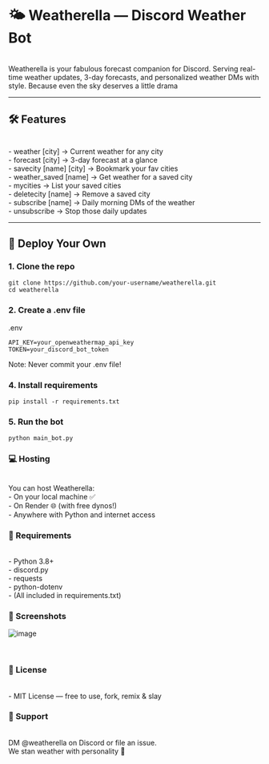 # 🌤️ Weatherella — Discord Weather Bot
<br>
Weatherella is your fabulous forecast companion for Discord.  
Serving real-time weather updates, 3-day forecasts, and personalized weather DMs with style.  
Because even the sky deserves a little drama

---

## 🛠 Features
<br>
- weather [city] → Current weather for any city  <br>
- forecast [city] → 3-day forecast at a glance   <br>
- savecity [name] [city] → Bookmark your fav cities   <br>
- weather_saved [name] → Get weather for a saved city <br> 
- mycities → List your saved cities   <br>
- deletecity [name] → Remove a saved city  <br>
- subscribe [name] → Daily morning DMs of the weather  <br>
- unsubscribe → Stop those daily updates   <br>

---

## 🚀 Deploy Your Own

### 1. Clone the repo
```
git clone https://github.com/your-username/weatherella.git
cd weatherella
```
### 2. Create a .env file
.env
```
API_KEY=your_openweathermap_api_key
TOKEN=your_discord_bot_token
```
Note: Never commit your .env file!

### 4. Install requirements
```
pip install -r requirements.txt
```
### 5. Run the bot
```
python main_bot.py
```
### 💻 Hosting
<br>
You can host Weatherella:
<br>
- On your local machine ✅ <br>
- On Render 🌐 (with free dynos!) <br>
- Anywhere with Python and internet access <br>

### 🧾 Requirements
<br>
- Python 3.8+ <br>
- discord.py <br>
- requests <br>
- python-dotenv <br>
- (All included in requirements.txt) <br>


### 📸 Screenshots
![image](https://github.com/user-attachments/assets/db8a7a68-fcdc-4553-b053-43cb5b802d02)

<br>

### 📜 License
<br>
- MIT License — free to use, fork, remix & slay <br>

### 💬 Support
<br>
DM @weatherella on Discord or file an issue. <br>
We stan weather with personality 🌈 <br>
